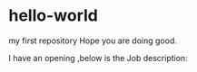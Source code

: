 # hello-world
my first repository
Hope you are doing good.
    
I have an opening ,below is the Job description:
